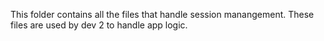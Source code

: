 This folder contains all the files that handle session manangement. These files are used by dev 2 to handle app logic.